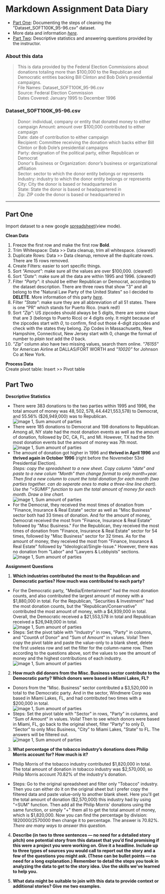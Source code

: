 # Markdown Assignment Data Diary

* [Part One](https://github.com/jiyuntsai/JOURN_296/edit/main/fec.md#Part-One): Documenting the steps of cleaning the "Dataset_SOFT100K_95-96.csv" dataset. </br>
* More data and information *[here](https://www.fec.gov/data/)*. </br>
* [Part Two](https://github.com/jiyuntsai/JOURN_296/edit/main/fec.md#Part-Two): Descriptive statistics and answering questions provided by the instructor.
<!-- and Happy President's Day btw! I am writing this assignment on Sunday because I'm going to Napa Valley tomorrow! YABEEE -->

### About this data <br/>
>This is data provided by the Federal Election Commissions about donations totaling more than $100,000 to the Republican and Democratic entities backing Bill Clinton and Bob Dole’s presidential campaigns. <br/>
File Names: Dataset_SOFT100K_95-96.csv <br/>
Source: Federal Election Commission <br/>
Dates Covered: January 1995 to December 1996 <br/>

### Dataset_SOFT100K_95-96.csv <br/>
>Donor: individual, company or entity that donated money to either campaign
Amount: amount over $100,000 contributed to either campaign <br/>
Date: date of contribution to either campaign <br/>
Recipient: Committee receiving the donation which backs either Bill Clinton or Bob Dole’s presidential campaigns <br/>
Party: designation of the political party, either Republican or Democrat <br/>
Donor's Business or Organization: donor’s business or organizational affiliation <br/>
Sector: sector to which the donor entity belongs or represents <br/>
Industry: industry to which the donor entity belongs or represents <br/>
City: City the donor is based or headquartered  in <br/>
State: State the donor is based or headquartered in <br/>
Zip: ZIP code the donor is based or headquartered in <br/>
***
## Part One

Import dataset to a new google [spreadsheet](https://docs.google.com/spreadsheets/d/1tvC-hINf7kAM-ODnsHkkAQD8c7uTWjtlVfPofsAcVms/edit?usp=sharing)(view mode). <br/>

**Clean Data**
1. Freeze the first row and make the first row **Bold**. <br/>
2. Trim Whitespace: Data >> Data cleanup, trim all whitespace. (cleared!)
3. Duplicate Rows: Data >> Data cleanup, remove all the duplicate rows. There are 15 rows removed.
4. Create Filters: easier to sort specific things.
5. Sort *"Amount"*: make sure all the values are over $100,000. (cleared!)
6. Sort *"Date"*: make sure all the data are within 1995 and 1996. (cleared!)
7. Filter *"Party"*: it should be either Republican or Democrat, according to the dataset description. There are three rows that show "3" and all belong to the "Natural Law Party of the United States" so I decided to **DELETE**. More information of this party *[here](https://docquery.fec.gov/pdf/017/23992183017/23992183017.pdf)*.
8. Filter *"State"*: make sure they are all abbreviation of all 51 states. There is one "PR" which stands for Puerto Rico. (mark red!)
9. Sort *"Zip"*: US zipcodes should always be 5 digits, there are some vlaue that are 3 (belongs to Puerto Rico) or 4 digits only. It might because of the zipcodes start with *0*, to confirm, find out those 4-digit zipcodes and check with the states they belong. Zip Codes in Massachusetts, New Hampshire, Connecticut, New Jersey start with 0, change the format of number to *plain text* add the *0* back.
10. *"Zip"* column also have two missing values, search them online. *"76155"* for American Airline at DALLAS/FORT WORTH and *"10020"* for Johnson Co at New York.

**Process Data** <br/>
Create pivot table: Insert >> Pivot table

## Part Two

**Descriptive Statistics** <br/>
* There were 383 donations to the two parties within 1995 and 1996, the total amount of money was $48,502,578, 44.44% ($21,553,578) to Democrat, and 55.56% ($26,949,000) was to Republican. <br/>
![image 1, Sum amount of parties](https://github.com/jiyuntsai/JOURN_296/blob/main/1.png)
* There were 185 donations to Democrat and 198 donations to Republican. Among all, NY state had the most donation events as well as the amount of donation, followed by DC, CA, FL, and MI. However, TX had the 5th most donation events but the amount of money was 7th most. <br/>
![image 1, Sum amount of parties](https://github.com/jiyuntsai/JOURN_296/blob/main/2.png)
* The amount of donation got higher in 1996 and **thrived in April 1996** and **thrived again in October 1996** (right before the Novemeber 53rd Presidential Election). <br/>
*Steps: copy the spreadsheet to a new sheet. Copy column "date" and paste to a new colum "Month" then change format to only month+year. Then find a new column to count the total donation for each month (two parties together. can do seperate ones to make a three-line line chart). Use the "=SUMIF" function to sum the total amount of money for each month. Draw a line chart.* <br/>
![image 1, Sum amount of parties](https://github.com/jiyuntsai/JOURN_296/blob/main/3.png)
* For the Democrat, they received the most times of donation from "Finance, Insurance & Real Estate" sector as well as "Misc Business" sector both had 33 times of donation. And for the amount of money, Democrat received the most from "Finance, Insurance & Real Estate" followed by "Misc Business." For the Republican, they received the most times of donation from "Finance, Insurance & Real Estate" sector for 54 times, followed by "Misc Business" sector for 32 times. As for the amount of money, they received the most from "Finance, Insurance & Real Estate" followed by "Ideological/Single-Issue." However, there was no donation from "Labor" and "Lawyers & Lobbyists" sections. <br/>
![image 1, Sum amount of parties](https://github.com/jiyuntsai/JOURN_296/blob/main/4.png)

**Assignment Questions** <br/>
1. **Which industries contributed the most to the Republican and Democratic parties? How much was contributed to each party?**
* For the Democratic party, "Media/Entertainment" had the most donation counts, and also contributed the largest amount of money with a $1,880,000 in total. For the Republican, "Securities & Investment" had the most donation counts, but the "Republican/Conservative" contributed the most amount of money, with a $4,939,000 in total. Overall, the Democratic received a $21,553,578 in total and Republican received a $26,949,000 in total. <br/>
![image 1, Sum amount of parties](https://github.com/jiyuntsai/JOURN_296/blob/main/5.png)
* Steps: Set the pivot table with "Industry" in rows, "Party" in columns, and "CountA of Donor" and "Sum of Amount" in values. Voila! Then copy the pivot table and paste the value-only to a blank sheet, delete the first useless row and set the filter for the column-name row. Then according to the questions above, sort the values to see the amount of money and the highest contributions of each industry. <br/>
![image 1, Sum amount of parties](https://github.com/jiyuntsai/JOURN_296/blob/main/6.png)

2. **How much did donors from the Misc. Business sector contribute to the Democratic party? Which donors were based in Miami Lakes, FL?**

* Donors from the "Misc. Business" sector contributed a $3,520,000 in total to the Democratic party. And in the sector, Windmere Corp was based in Miami Lakes, FL, and had contributed two times with a $200,000 in total. <br/>
![image 1, Sum amount of parties](https://github.com/jiyuntsai/JOURN_296/blob/main/7.png)
* Steps: Set the pivot table with "Sector" in rows, "Party" in columns, and "Sum of Amount" in values. Voila! Then to see which donors were based in Miami, FL, go back to the original sheet, filter "Party" to only D, "Sector" to only Misc Business, "City" to Miami Lakes, "State" to FL. The answers will be filtered out. <br/>
![image 1, Sum amount of parties](https://github.com/jiyuntsai/JOURN_296/blob/main/8.png)

3. **What percentage of the tobacco industry’s donations does Philip Morris account for? How much is it?**

* Philip Morris of the tobacco industry contributed $1,820,000 in total. The total amount of donation in tobacco industry was $2,570,000, so Philip Morris account 70.82% of the industry's donation.

* Steps: Go to the original spreadsheet and filter only "Tobacco" industry. Then you can either do it on the original sheet but I prefer copy the filtered data and paste value-only to another blank sheet. Here you'll get the total amount of donation ($2,570,000) this industry had by using "=SUM" function. Then add all the Philip Morris' donations using the same function, or simply "+" them all to get the total amount of money, which is $1,820,000. Now you can find the percentage by division: 1820000/2570000 then change it to percentage. The answer is 70.82%. *There are many ways to answer this question.*

4. **Describe (in two to three sentences — no need for a detailed story pitch) one potential story from this dataset that you’d find promising if this were a project you were working on. Give it a headline. Include up to three types of sources you would call to report out the story and a few of the questions you might ask. (These can be bullet points — no need for a long explanation.) Remember to detail the steps you took in analyzing the data to get to the story idea. Use the skills we’ve learned to help you.**



5. **What data might be suitable to join with this data to provide context or additional stories? Give me two examples.**
